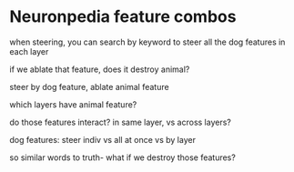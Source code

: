 # Neuronpedia feature combos

when steering, you can search by keyword to steer all the dog features in each layer

if we ablate that feature, does it destroy animal?

steer by dog feature, ablate animal feature

which layers have animal feature?

do those features interact? in same layer, vs across layers?

dog features: steer indiv vs all at once vs by layer

so similar words to truth- what if we destroy those features?